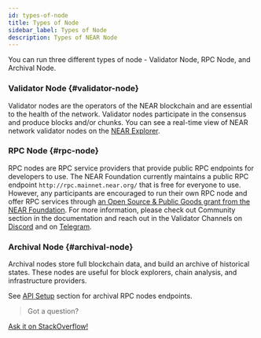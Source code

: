 ```yaml
---
id: types-of-node
title: Types of Node
sidebar_label: Types of Node
description: Types of NEAR Node
---
```


You can run three different types of node - Validator Node, RPC Node, and Archival Node.

### Validator Node {#validator-node}
Validator nodes are the operators of the NEAR blockchain and are essential to the health of the network. Validator nodes participate in the consensus and produce blocks and/or chunks. You can see a real-time view of NEAR network validator nodes on the [NEAR Explorer](https://explorer.near.org/nodes/validators).

### RPC Node {#rpc-node}
RPC nodes are RPC service providers that provide public RPC endpoints for developers to use. The NEAR Foundation currently maintains a public RPC endpoint `http://rpc.mainnet.near.org/` that is free for everyone to use. However, any participants are encouraged to run their own RPC node and offer RPC services through [an Open Source & Public Goods grant from the NEAR Foundation](https://near.org/grants/). For more information, please check out Community section in the documentation and reach out in the Validator Channels on [Discord](https://discord.gg/ZMPr3VB) and on [Telegram](https://t.me/near_validators).

### Archival Node {#archival-node}
Archival nodes store full blockchain data, and build an archive of historical states. These nodes are useful for block explorers, chain analysis, and infrastructure providers.

See [API Setup](/docs/api/rpc#setup) section for archival RPC nodes endpoints.

>Got a question?
<a href="https://stackoverflow.com/questions/tagged/nearprotocol">
  <h8>Ask it on StackOverflow!</h8></a>
